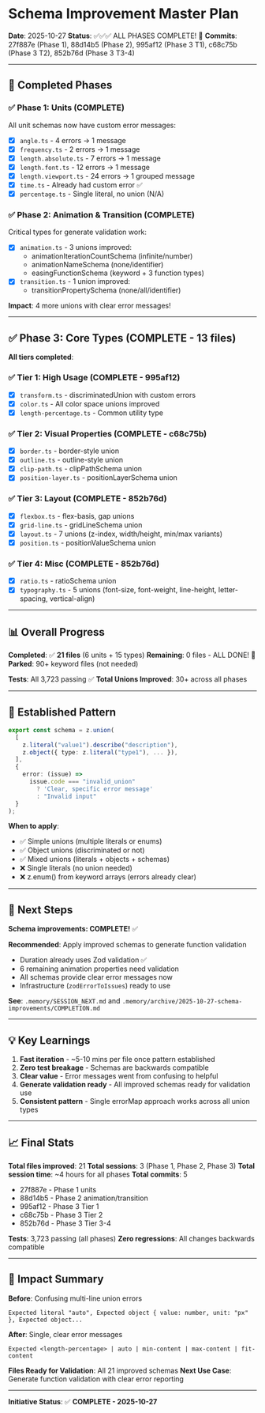 # Schema Improvement Master Plan

**Date**: 2025-10-27
**Status**: ✅✅✅ ALL PHASES COMPLETE! 🎉
**Commits**: 27f887e (Phase 1), 88d14b5 (Phase 2), 995af12 (Phase 3 T1), c68c75b (Phase 3 T2), 852b76d (Phase 3 T3-4)

---

## 🎉 Completed Phases

### ✅ Phase 1: Units (COMPLETE)
All unit schemas now have custom error messages:
- [x] `angle.ts` - 4 errors → 1 message
- [x] `frequency.ts` - 2 errors → 1 message
- [x] `length.absolute.ts` - 7 errors → 1 message
- [x] `length.font.ts` - 12 errors → 1 message
- [x] `length.viewport.ts` - 24 errors → 1 grouped message
- [x] `time.ts` - Already had custom error ✅
- [x] `percentage.ts` - Single literal, no union (N/A)

### ✅ Phase 2: Animation & Transition (COMPLETE)
Critical types for generate validation work:
- [x] `animation.ts` - 3 unions improved:
  - animationIterationCountSchema (infinite/number)
  - animationNameSchema (none/identifier)
  - easingFunctionSchema (keyword + 3 function types)
- [x] `transition.ts` - 1 union improved:
  - transitionPropertySchema (none/all/identifier)

**Impact**: 4 more unions with clear error messages!

---

## ✅ Phase 3: Core Types (COMPLETE - 13 files)

**All tiers completed**:

### ✅ Tier 1: High Usage (COMPLETE - 995af12)
- [x] `transform.ts` - discriminatedUnion with custom errors
- [x] `color.ts` - All color space unions improved
- [x] `length-percentage.ts` - Common utility type

### ✅ Tier 2: Visual Properties (COMPLETE - c68c75b)
- [x] `border.ts` - border-style union
- [x] `outline.ts` - outline-style union
- [x] `clip-path.ts` - clipPathSchema union
- [x] `position-layer.ts` - positionLayerSchema union

### ✅ Tier 3: Layout (COMPLETE - 852b76d)
- [x] `flexbox.ts` - flex-basis, gap unions
- [x] `grid-line.ts` - gridLineSchema union
- [x] `layout.ts` - 7 unions (z-index, width/height, min/max variants)
- [x] `position.ts` - positionValueSchema union

### ✅ Tier 4: Misc (COMPLETE - 852b76d)
- [x] `ratio.ts` - ratioSchema union
- [x] `typography.ts` - 5 unions (font-size, font-weight, line-height, letter-spacing, vertical-align)

---

## 📊 Overall Progress

**Completed**: ✅ **21 files** (6 units + 15 types)
**Remaining**: 0 files - ALL DONE! 🎉
**Parked**: 90+ keyword files (not needed)

**Tests**: All 3,723 passing ✅
**Total Unions Improved**: 30+ across all phases

---

## 🎯 Established Pattern

```typescript
export const schema = z.union(
  [
    z.literal("value1").describe("description"),
    z.object({ type: z.literal("type1"), ... }),
  ],
  {
    error: (issue) =>
      issue.code === "invalid_union"
        ? 'Clear, specific error message'
        : "Invalid input"
  }
);
```

**When to apply**:
- ✅ Simple unions (multiple literals or enums)
- ✅ Object unions (discriminated or not)
- ✅ Mixed unions (literals + objects + schemas)
- ❌ Single literals (no union needed)
- ❌ z.enum() from keyword arrays (errors already clear)

---

## 🚀 Next Steps

**Schema improvements: COMPLETE!** ✅

**Recommended**: Apply improved schemas to generate function validation
- Duration already uses Zod validation ✅
- 6 remaining animation properties need validation
- All schemas provide clear error messages now
- Infrastructure (`zodErrorToIssues`) ready to use

**See**: `.memory/SESSION_NEXT.md` and `.memory/archive/2025-10-27-schema-improvements/COMPLETION.md`

---

## 💡 Key Learnings

1. **Fast iteration** - ~5-10 mins per file once pattern established
2. **Zero test breakage** - Schemas are backwards compatible
3. **Clear value** - Error messages went from confusing to helpful
4. **Generate validation ready** - All improved schemas ready for validation use
5. **Consistent pattern** - Single errorMap approach works across all union types

---

## 📈 Final Stats

**Total files improved**: 21
**Total sessions**: 3 (Phase 1, Phase 2, Phase 3)
**Total session time**: ~4 hours for all phases
**Total commits**: 5
- 27f887e - Phase 1 units
- 88d14b5 - Phase 2 animation/transition
- 995af12 - Phase 3 Tier 1
- c68c75b - Phase 3 Tier 2
- 852b76d - Phase 3 Tier 3-4

**Tests**: 3,723 passing (all phases)
**Zero regressions**: All changes backwards compatible

---

## 🎯 Impact Summary

**Before**: Confusing multi-line union errors
```
Expected literal "auto", Expected object { value: number, unit: "px" }, Expected object...
```

**After**: Single, clear error messages
```
Expected <length-percentage> | auto | min-content | max-content | fit-content
```

**Files Ready for Validation**: All 21 improved schemas
**Next Use Case**: Generate function validation with clear error reporting

---

**Initiative Status**: ✅ **COMPLETE - 2025-10-27**
